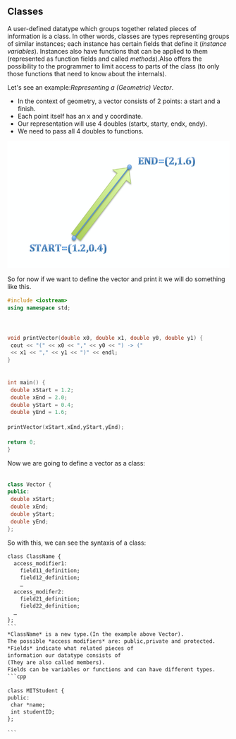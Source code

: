 ## Classes


A user-defined datatype which groups
together related pieces of information is a class.
In other words, classes are types representing groups of similar instances; each instance has certain fields that define it (*instance variables*).
Instances also have functions that can be applied to them (represented as function fields and called *methods*).Also offers the possibility to the programmer to limit access to parts of the class (to only those functions that need to know about the internals).

Let's see an example:*Representing a (Geometric) Vector*.

- In the context of geometry, a
vector consists of 2 points: a
start and a finish.
- Each point itself has an x and y
coordinate.
- Our representation will use
4 doubles (startx, starty, endx,
endy).
- We need to pass all 4 doubles
to functions.

![vector](./vector.jpg)

So for now if we want to define the vector and print it we will do something  like this.

```cpp
#include <iostream>
using namespace std;



void printVector(double x0, double x1, double y0, double y1) {
 cout << "(" << x0 << "," << y0 << ") -> ("
 << x1 << "," << y1 << ")" << endl;
}


int main() {
 double xStart = 1.2;
 double xEnd = 2.0;
 double yStart = 0.4;
 double yEnd = 1.6;

printVector(xStart,xEnd,yStart,yEnd);

return 0;
}
```

Now we are going to define a vector as a class:

```cpp

class Vector {
public:
 double xStart;
 double xEnd;
 double yStart;
 double yEnd;
};

```

So with this, we can see the syntaxis of a class:
````
class ClassName {
  access_modifier1:
    field11_definition;
    field12_definition;
    …
  access_modifer2:
    field21_definition;
    field22_definition;
  …
};
```
*ClassName* is a new type.(In the example above Vector).
The possible *access modifiers* are: public,private and protected.
*Fields* indicate what related pieces of
information our datatype consists of
(They are also called members).
Fields can be variables or functions and can have different types.
```cpp

class MITStudent {
public:
 char *name;
 int studentID;
};

```






